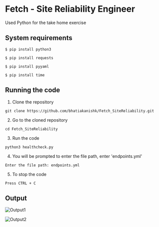 # Fetch - Site Reliability Engineer  
Used Python for the take home exercise

## System requirements

```
$ pip install python3
```
```
$ pip install requests
```
```
$ pip install pyyaml 
```
```
$ pip install time
```

## Running the code

1. Clone the repository
```
git clone https://github.com/bhatiakanishk/Fetch_SiteReliability.git
```

2. Go to the cloned repository
```
cd Fetch_SiteReliability
```

3. Run the code
```
python3 healthcheck.py
```

4. You will be prompted to enter the file path, enter 'endpoints.yml'
```
Enter the file path: endpoints.yml
```

5. To stop the code
```
Press CTRL + C
```

## Output

![Output1](https://github.com/bhatiakanishk/Fetch_SiteReliability/assets/90340546/ee7d152a-26ba-4c22-a1e1-15d8973b76bf)

![Output2](https://github.com/bhatiakanishk/Fetch_SiteReliability/assets/90340546/0b929608-7cdd-4b99-997b-05d12415b322)
